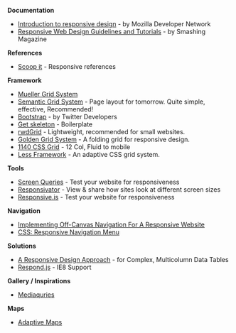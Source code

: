 **Documentation**
* [Introduction to responsive design](https://developer.mozilla.org/en-US/docs/Apps/Design_Guidelines/Intro_to_responsive_design) - by Mozilla Developer Network 
* [Responsive Web Design Guidelines and Tutorials](http://www.smashingmagazine.com/responsive-web-design-guidelines-tutorials) - by Smashing Magazine

**References**
* [Scoop it](http://www.scoop.it/t/gonzodesign) - Responsive references

**Framework**
* [Mueller Grid System](http://www.muellergridsystem.com/)
* [Semantic Grid System](http://semantic.gs/) - Page layout for tomorrow. Quite simple, effective, Recommended!
* [Bootstrap](http://twitter.github.com/bootstrap) - by Twitter Developers 
* [Get skeleton](http://www.getskeleton.com) - Boilerplate
* [rwdGrid](http://rwdgrid.com/) - Lightweight, recommended for small websites.
* [Golden Grid System](http://goldengridsystem.com) - A folding grid for responsive design.
* [1140 CSS Grid](http://cssgrid.net) - 12 Col, Fluid to mobile
* [Less Framework](http://lessframework.com/) - An adaptive CSS grid system.

**Tools**
* [Screen Queries](http://screenqueri.es) - Test your website for responsiveness
* [Responsivator](http://dfcb.github.com/Responsivator/) - View & share how sites look at different screen sizes
* [Responsive.is](http://responsive.is/niarchive.org/trails/niarchive.org/trails/maritime-belfast) - Test your website for responsiveness

**Navigation**

* [Implementing Off-Canvas Navigation For A Responsive Website](http://coding.smashingmagazine.com/2013/01/15/off-canvas-navigation-for-responsive-website/)
* [CSS: Responsive Navigation Menu](http://webdesignerwall.com/tutorials/css-responsive-navigation-menu)

**Solutions**
* [A Responsive Design Approach](http://filamentgroup.com/lab/responsive_design_approach_for_complex_multicolumn_data_tables) - for Complex, Multicolumn Data Tables
* [Respond.js](https://github.com/scottjehl/Respond) - IE8 Support

**Gallery / Inspirations**
* [Mediaquries](http://mediaqueri.es)

**Maps**
* [Adaptive Maps](http://bradfrostweb.com/blog/post/adaptive-maps/)
